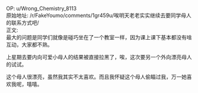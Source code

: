 
OP: u/Wrong_Chemistry_8113  
原始地址: /r/FakeYoumo/comments/1gr459u/唉明天老老实实继续去要同学母人的联系方式吧/  
正文:  
最大的问题是同学们就像是碰巧坐在了一个教室一样，因为课上课下基本都没有啥互动，大家都不熟。

上星期去要内向可爱小母人的结果被直接拉黑了，唉，这次要另一个外向漂亮母人的试试。

这个母人很漂亮，虽然我其实不太喜欢。而且我怀疑这个母人偷瞄过我，万一她喜欢我呢，嘻嘻。
